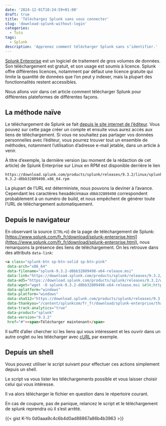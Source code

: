 ```yaml
---
date: '2024-12-01T10:24:59+01:00'
draft: true
title: 'Téléchargez Splunk sans vous connecter'
slug: 'download-splunk-without-login'
categories:
  - Tuto
tags:
  - Splunk
description: 'Apprenez comment télécharger Splunk sans s’identifier.'
---
```


[Splunk Enterprise](https://www.splunk.com/en_us/products/splunk-enterprise.html) est un logiciel de traitement de gros volumes de données.
Son téléchargement est gratuit, et son usage est soumis à licence.
Splunk offre différentes licences, notamment par défaut une licence gratuite qui limite la quantité de données que l’on peut y indexer, mais la plupart des fonctionnalités restent accessibles.

Nous allons voir dans cet article comment télécharger Splunk pour différentes plateformes de différentes façons.

<!--more-->

## La méthode naïve

Le téléchargement de Splunk se fait [depuis le site internet de l’éditeur](https://www.splunk.com/fr_fr/download/splunk-enterprise.html).
Vous pouvez sur cette page créer un compte et ensuite vous aurez accès aux liens de téléchargement.
Si vous ne souhaitez pas partager vos données personnelles avec l’éditeur, vous pourrez trouver tout un ensemble de méthodes, notamment l’utilisation d’adresse e-mail jetable, dans un article à venir.

À titre d’exemple, la dernière version (au moment de la rédaction de cet article) de Splunk Enterprise sur Linux en RPM est disponible derrière le lien

```text
https://download.splunk.com/products/splunk/releases/9.3.2/linux/splunk-9.3.2-d8bb32809498.x86_64.rpm
```

La plupart de l’URL est déterministe, nous pouvons la deviner à l’avance.
Cependant les caractères hexadécimaux `d8bb32809498` correspondent probablement à un numéro de build, et nous empêchent de générer toute l’URL de téléchargement automatiquement.


## Depuis le navigateur

En observant la source (`CTRL+U`) de la page de téléchargement de Splunk: [https://www.splunk.com/fr_fr/download/splunk-enterprise.html](https://www.splunk.com/fr_fr/download/splunk-enterprise.html), nous remarquons la présence des liens de téléchargement.
On les retrouve dans des attributs `data-link`:

```html
<a class="splunk-btn sp-btn-solid sp-btn-pink"
 data-arch="x86_64"
 data-filename="splunk-9.3.2-d8bb32809498-x64-release.msi"
 data-link="https://download.splunk.com/products/splunk/releases/9.3.2/windows/splunk-9.3.2-d8bb32809498-x64-release.msi"
 data-md5="https://download.splunk.com/products/splunk/releases/9.3.2/windows/splunk-9.3.2-d8bb32809498-x64-release.msi.md5"
 data-wget="wget -O splunk-9.3.2-d8bb32809498-x64-release.msi &#34;https://download.splunk.com/products/splunk/releases/9.3.2/windows/splunk-9.3.2-d8bb32809498-x64-release.msi&#34;"
 data-oplatform="windows"
 data-platform="windows"
 data-sha512="https://download.splunk.com/products/splunk/releases/9.3.2/windows/splunk-9.3.2-d8bb32809498-x64-release.msi.sha512"
 data-thankyou="/content/splunkcom/fr_fr/download/splunk-enterprise/thank-you-enterprise.html"
 data-track-analytics="true"
 data-product="splunk"
 data-version="9.3.2"
 href="#"><span>Télécharger maintenant</span>
```

Il suffit d’aller chercher ici les liens qui vous intéressent et les ouvrir dans un autre onglet ou les télécharger avec [cURL](https://curl.se/) par exemple.

## Depuis un shell

Vous pouvez utiliser le script suivant pour effectuer ces actions simplement depuis un shell.

Le script va vous lister les téléchargements possible et vous laisser choisir celui qui vous intéresse.

Il va alors télécharger le fichier en question dans le répertoire courant.

En cas de coupure, pas de panique, relancez le script et le téléchargement de splunk reprendra où il s’est arrêté.

{{< gist K-Yo 0d0aaa9c4c6b4d0ad88867a86b4b3963 >}}
